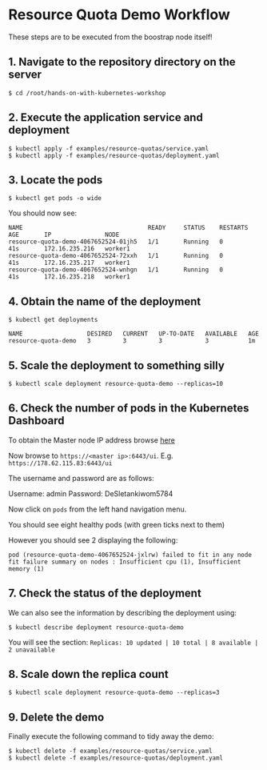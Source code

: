 # Resource Quota Demo Workflow

These steps are to be executed from the boostrap node itself!

## 1. Navigate to the repository directory on the server

```
$ cd /root/hands-on-with-kubernetes-workshop
```

## 2. Execute the application service and deployment

```
$ kubectl apply -f examples/resource-quotas/service.yaml
$ kubectl apply -f examples/resource-quotas/deployment.yaml
```

## 3. Locate the pods

```
$ kubectl get pods -o wide
```

You should now see:

```
NAME                                   READY     STATUS    RESTARTS   AGE       IP               NODE
resource-quota-demo-4067652524-01jh5   1/1       Running   0          41s       172.16.235.216   worker1
resource-quota-demo-4067652524-72xxh   1/1       Running   0          41s       172.16.235.217   worker1
resource-quota-demo-4067652524-wnhgn   1/1       Running   0          41s       172.16.235.218   worker1
```

## 4. Obtain the name of the deployment

```
$ kubectl get deployments
```

```
NAME                  DESIRED   CURRENT   UP-TO-DATE   AVAILABLE   AGE
resource-quota-demo   3         3         3            3           1m
```

## 5. Scale the deployment to something silly

```
$ kubectl scale deployment resource-quota-demo --replicas=10
```

## 6. Check the number of pods in the Kubernetes Dashboard

To obtain the Master node IP address browse [here](https://cloud.digitalocean.com/tags/hands-on-kubernetes-workshop?)

Now browse to `https://<master ip>:6443/ui`. E.g. `https://178.62.115.83:6443/ui`

The username and password are as follows:

Username: admin
Password: DeSletankiwom5784

Now click on `pods` from the left hand navigation menu.

You should see eight healthy pods (with green ticks next to them)

However you should see 2 displaying the following:

```
pod (resource-quota-demo-4067652524-jxlrw) failed to fit in any node fit failure summary on nodes : Insufficient cpu (1), Insufficient memory (1)
```

## 7. Check the status of the deployment

We can also see the information by describing the deployment using:

```
$ kubectl describe deployment resource-quota-demo
```

You will see the section: `Replicas: 10 updated | 10 total | 8 available | 2 unavailable`

## 8. Scale down the replica count

```
$ kubectl scale deployment resource-quota-demo --replicas=3
```

## 9. Delete the demo

Finally execute the following command to tidy away the demo:

```
$ kubectl delete -f examples/resource-quotas/service.yaml
$ kubectl delete -f examples/resource-quotas/deployment.yaml
```